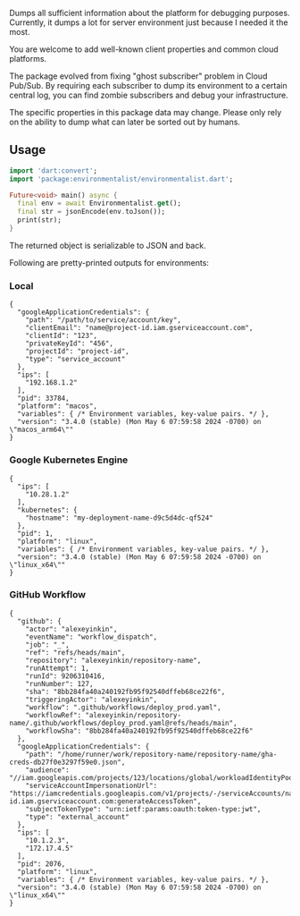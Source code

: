 Dumps all sufficient information about the platform for debugging purposes.
Currently, it dumps a lot for server environment
just because I needed it the most.

You are welcome to add well-known client properties and common cloud platforms.

The package evolved from fixing "ghost subscriber" problem in Cloud Pub/Sub.
By requiring each subscriber to dump its environment to a certain central log,
you can find zombie subscribers and debug your infrastructure.

The specific properties in this package data may change.
Please only rely on the ability to dump what can later be sorted out by humans.

## Usage

```dart
import 'dart:convert';
import 'package:environmentalist/environmentalist.dart';

Future<void> main() async {
  final env = await Environmentalist.get();
  final str = jsonEncode(env.toJson());
  print(str);
}
```

The returned object is serializable to JSON and back.

Following are pretty-printed outputs for environments:

### Local

```json5
{
  "googleApplicationCredentials": {
    "path": "/path/to/service/account/key",
    "clientEmail": "name@project-id.iam.gserviceaccount.com",
    "clientId": "123",
    "privateKeyId": "456",
    "projectId": "project-id",
    "type": "service_account"
  },
  "ips": [
    "192.168.1.2"
  ],
  "pid": 33784,
  "platform": "macos",
  "variables": { /* Environment variables, key-value pairs. */ },
  "version": "3.4.0 (stable) (Mon May 6 07:59:58 2024 -0700) on \"macos_arm64\""
}
```

### Google Kubernetes Engine

```json5
{
  "ips": [
    "10.28.1.2"
  ],
  "kubernetes": {
    "hostname": "my-deployment-name-d9c5d4dc-qf524"
  },
  "pid": 1,
  "platform": "linux",
  "variables": { /* Environment variables, key-value pairs. */ },
  "version": "3.4.0 (stable) (Mon May 6 07:59:58 2024 -0700) on \"linux_x64\""
}
```

### GitHub Workflow

```json5
{
  "github": {
    "actor": "alexeyinkin",
    "eventName": "workflow_dispatch",
    "job": "_",
    "ref": "refs/heads/main",
    "repository": "alexeyinkin/repository-name",
    "runAttempt": 1,
    "runId": 9206310416,
    "runNumber": 127,
    "sha": "8bb284fa40a240192fb95f92540dffeb68ce22f6",
    "triggeringActor": "alexeyinkin",
    "workflow": ".github/workflows/deploy_prod.yaml",
    "workflowRef": "alexeyinkin/repository-name/.github/workflows/deploy_prod.yaml@refs/heads/main",
    "workflowSha": "8bb284fa40a240192fb95f92540dffeb68ce22f6"
  },
  "googleApplicationCredentials": {
    "path": "/home/runner/work/repository-name/repository-name/gha-creds-db27f0e3297f59e0.json",
    "audience": "//iam.googleapis.com/projects/123/locations/global/workloadIdentityPools/github/providers/github",
    "serviceAccountImpersonationUrl": "https://iamcredentials.googleapis.com/v1/projects/-/serviceAccounts/name@project-id.iam.gserviceaccount.com:generateAccessToken",
    "subjectTokenType": "urn:ietf:params:oauth:token-type:jwt",
    "type": "external_account"
  },
  "ips": [
    "10.1.2.3",
    "172.17.4.5"
  ],
  "pid": 2076,
  "platform": "linux",
  "variables": { /* Environment variables, key-value pairs. */ },
  "version": "3.4.0 (stable) (Mon May 6 07:59:58 2024 -0700) on \"linux_x64\""
}
```
